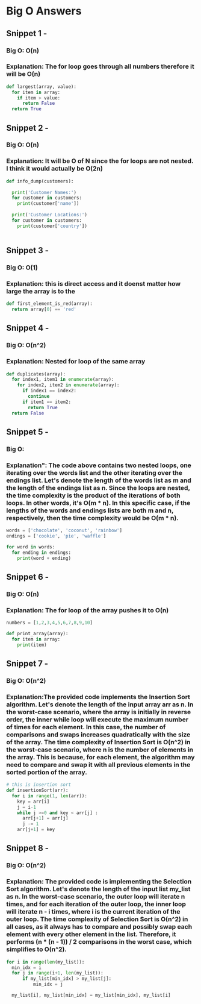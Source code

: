 # Big O Answers

## Snippet 1 -
### Big O: O(n)
### Explanation: The for loop goes through all numbers therefore it will be O(n)
```python
def largest(array, value):
  for item in array:
    if item > value:
      return False
  return True 
```


## Snippet 2 -
### Big O: O(n)
### Explanation: It will be O of N since the for loops are not nested. I think it would actually be O(2n)

```python
def info_dump(customers):
  
  print('Customer Names:')
  for customer in customers: 
    print(customer['name'])
  
  print('Customer Locations:')
  for customer in customers: 
    print(customer['country'])
  
```

## Snippet 3 -
### Big O: O(1)
### Explanation: this is direct access and it doenst matter how large the array is to the 

```python
def first_element_is_red(array):
  return array[0] == 'red' 
```

## Snippet 4 -
### Big O: O(n^2)
### Explanation: Nested for loop of the same array

```python
def duplicates(array):
  for index1, item1 in enumerate(array):
    for index2, item2 in enumerate(array):
      if index1 == index2:
        continue
      if item1 == item2:
        return True
  return False
``` 

## Snippet 5 -
### Big O:
### Explanation": The code above contains two nested loops, one iterating over the words list and the other iterating over the endings list. Let's denote the length of the words list as m and the length of the endings list as n. Since the loops are nested, the time complexity is the product of the iterations of both loops. In other words, it's O(m * n). In this specific case, if the lengths of the words and endings lists are both m and n, respectively, then the time complexity would be O(m * n).

```python
words = ['chocolate', 'coconut', 'rainbow']
endings = ['cookie', 'pie', 'waffle']

for word in words:
  for ending in endings:
    print(word + ending)

```

## Snippet 6 -
### Big O: O(n)
### Explanation: The for loop of the array pushes it to O(n)

```python
numbers = [1,2,3,4,5,6,7,8,9,10]

def print_array(array):
  for item in array:
    print(item)

```

## Snippet 7 -
### Big O: O(n^2)
### Explanation:The provided code implements the Insertion Sort algorithm. Let's denote the length of the input array arr as n. In the worst-case scenario, where the array is initially in reverse order, the inner while loop will execute the maximum number of times for each element. In this case, the number of comparisons and swaps increases quadratically with the size of the array. The time complexity of Insertion Sort is O(n^2) in the worst-case scenario, where n is the number of elements in the array. This is because, for each element, the algorithm may need to compare and swap it with all previous elements in the sorted portion of the array.

```python
# this is insertion sort
def insertionSort(arr): 
  for i in range(1, len(arr)): 
    key = arr[i] 
    j = i-1
    while j >=0 and key < arr[j] : 
      arr[j+1] = arr[j] 
      j -= 1
    arr[j+1] = key 
```

## Snippet 8 -
### Big O: O(n^2)
### Explanation: The provided code is implementing the Selection Sort algorithm. Let's denote the length of the input list my_list as n. In the worst-case scenario, the outer loop will iterate n times, and for each iteration of the outer loop, the inner loop will iterate n - i times, where i is the current iteration of the outer loop. The time complexity of Selection Sort is O(n^2) in all cases, as it always has to compare and possibly swap each element with every other element in the list. Therefore, it performs (n * (n - 1)) / 2 comparisons in the worst case, which simplifies to O(n^2).

```python
for i in range(len(my_list)):
  min_idx = i
  for j in range(i+1, len(my_list)):
      if my_list[min_idx] > my_list[j]:
          min_idx = j

  my_list[i], my_list[min_idx] = my_list[min_idx], my_list[i]
```
